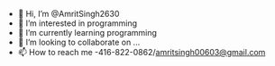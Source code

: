 - 👋 Hi, I’m @AmritSingh2630
- 👀 I’m interested in programming
- 🌱 I’m currently learning programming
- 💞️ I’m looking to collaborate on ...
- 📫 How to reach me -416-822-0862/amritsingh00603@gmail.com

<!---
AmritSingh2630/AmritSingh2630 is a ✨ special ✨ repository because its `README.md` (this file) appears on your GitHub profile.
You can click the Preview link to take a look at your changes.
--->
